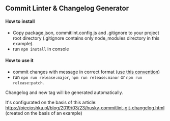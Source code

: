 ## Commit Linter & Changelog Generator  
  
#### How to install  
* Copy package.json, commitlint.config.js and .gitignore to your project root directory (.gitignore contains only node_modules directory in this example).
* run `npm install` in console

#### How to use it
* commit changes with message in correct format ([use this convention](https://github.com/conventional-changelog/commitlint))
* run `npm run release:major`, `npm run release:minor` or `npm run release:patch`.
  
Changelog and new tag will be generated automatically. 
  
  
It's configurated on the basis of this article: https://piecioshka.pl/blog/2019/03/23/husky-commitlint-git-changelog.html (created on the basis of an example)

